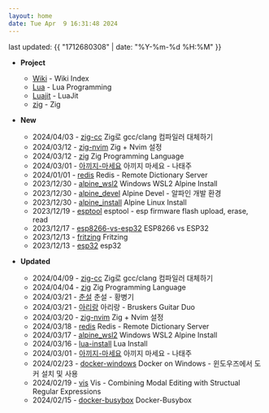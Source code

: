 ```yaml
---
layout: home
date: Tue Apr  9 16:31:48 2024
---
```


last updated: {{ "1712680308" | date: "%Y-%m-%d %H:%M" }}

* __Project__
	- [Wiki](/wiki/index) - Wiki Index
	- [Lua](/wiki/lua) - Lua Programming
	- [Luajit](/wiki/luajit) - LuaJit
	- [zig](/wiki/zig) - Zig


* __New__
	- 2024/04/03 - [zig-cc](wiki/zig-cc.md) Zig로 gcc/clang 컴파일러 대체하기
	- 2024/03/12 - [zig-nvim](wiki/zig-nvim.md) Zig + Nvim 설정
	- 2024/03/12 - [zig](wiki/zig.md) Zig Programming Language
	- 2024/03/01 - [아끼지-마세요](wiki/아끼지-마세요.md) 아끼지 마세요 - 나태주
	- 2024/01/01 - [redis](wiki/redis.md) Redis - Remote Dictionary Server
	- 2023/12/30 - [alpine_wsl2](wiki/alpine_wsl2.md) Windows WSL2 Alpine Install
	- 2023/12/30 - [alpine_devel](wiki/alpine_devel.md) Alpine Devel - 알파인 개발 환경
	- 2023/12/30 - [alpine_install](wiki/alpine_install.md) Alpine Linux Install
	- 2023/12/19 - [esptool](wiki/esptool.md) esptool - esp firmware flash upload, erase, read
	- 2023/12/17 - [esp8266-vs-esp32](wiki/esp8266-vs-esp32.md) ESP8266 vs ESP32
	- 2023/12/13 - [fritzing](wiki/fritzing.md) Fritzing
	- 2023/12/13 - [esp32](wiki/esp32.md) esp32

* __Updated__
	- 2024/04/09 - [zig-cc](wiki/zig-cc.md) Zig로 gcc/clang 컴파일러 대체하기
	- 2024/04/04 - [zig](wiki/zig.md) Zig Programming Language
	- 2024/03/21 - [춘설](wiki/춘설.md) 춘설 - 황병기
	- 2024/03/21 - [아리랑](wiki/아리랑.md) 아리랑 - Bruskers Guitar Duo
	- 2024/03/20 - [zig-nvim](wiki/zig-nvim.md) Zig + Nvim 설정
	- 2024/03/18 - [redis](wiki/redis.md) Redis - Remote Dictionary Server
	- 2024/03/17 - [alpine_wsl2](wiki/alpine_wsl2.md) Windows WSL2 Alpine Install
	- 2024/03/16 - [lua-install](wiki/lua-install.md) Lua Install
	- 2024/03/01 - [아끼지-마세요](wiki/아끼지-마세요.md) 아끼지 마세요 - 나태주
	- 2024/02/23 - [docker-windows](wiki/docker-windows.md) Docker on Windows - 윈도우즈에서 도커 설치 및 사용
	- 2024/02/19 - [vis](wiki/vis.md) Vis - Combining Modal Editing with Structual Regular Expressions
	- 2024/02/15 - [docker-busybox](wiki/docker-busybox.md) Docker-Busybox

